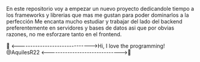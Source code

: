 En este repositorio voy a empezar un nuevo proyecto dedicandole tiempo a los frameworks y librerias que mas me gustan para poder dominarlos a la perfección
Me encanta mucho estudiar y trabajar del lado del backend preferentemente en servidores y bases de datos asi que por obvias razones, no me esforzare tanto en el frontend.

💞️ <------------------------------>Hi, I love the programming! @AquilesR22 <------------------------------>💞️
